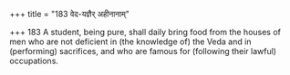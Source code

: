 +++
title = "183 वेद-यज्ञैर् अहीनानाम्"

+++
183	A student, being pure, shall daily bring food from the houses of men who are not deficient in (the knowledge of) the Veda and in (performing) sacrifices, and who are famous for (following their lawful) occupations.